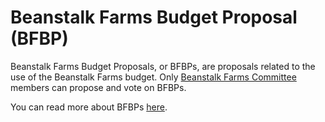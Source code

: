 # Beanstalk Farms Budget Proposal (BFBP)

Beanstalk Farms Budget Proposals, or BFBPs, are proposals related to the use of the Beanstalk Farms budget. Only [Beanstalk Farms Committee](https://docs.bean.money/governance/beanstalk-farms#beanstalk-farms-committee) members can propose and vote on BFBPs.

You can read more about BFBPs [here](https://docs.bean.money/governance/proposals#bfbp).